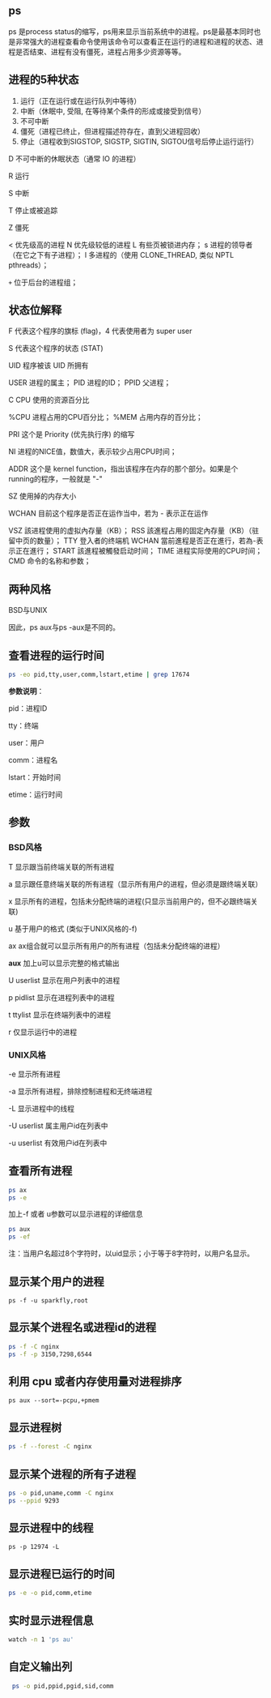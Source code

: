 ## ps

ps 是process status的缩写，ps用来显示当前系统中的进程。ps是最基本同时也是非常强大的进程查看命令使用该命令可以查看正在运行的进程和进程的状态、进程是否结束、进程有没有僵死，进程占用多少资源等等。

## 进程的5种状态

1. 运行（正在运行或在运行队列中等待）
2. 中断（休眠中, 受阻, 在等待某个条件的形成或接受到信号）
3. 不可中断
4. 僵死（进程已终止，但进程描述符存在，直到父进程回收）
5. 停止（进程收到SIGSTOP, SIGSTP, SIGTIN, SIGTOU信号后停止运行运行）

D 不可中断的休眠状态（通常 IO 的进程）

R 运行

S 中断

T 停止或被追踪

Z 僵死

< 优先级高的进程
N 优先级较低的进程
L 有些页被锁进内存；
s 进程的领导者（在它之下有子进程）；
l 多进程的（使用 CLONE_THREAD, 类似 NPTL pthreads）；

`+` 位于后台的进程组；

## 状态位解释

F 代表这个程序的旗标 (flag)，4 代表使用者为 super user

S 代表这个程序的状态 (STAT)

UID 程序被该 UID 所拥有

USER   进程的属主；
PID      进程的ID；
PPID    父进程；

C CPU 使用的资源百分比

%CPU   进程占用的CPU百分比；
%MEM  占用内存的百分比；

PRI 这个是 Priority (优先执行序) 的缩写

NI         进程的NICE值，数值大，表示较少占用CPU时间；

ADDR 这个是 kernel function，指出该程序在内存的那个部分。如果是个 running的程序，一般就是 "-"

SZ 使用掉的内存大小

WCHAN 目前这个程序是否正在运作当中，若为 - 表示正在运作

VSZ       該进程使用的虚拟內存量（KB）；
RSS        該進程占用的固定內存量（KB）（驻留中页的数量）；
TTY       登入者的终端机
WCHAN   當前進程是否正在進行，若為-表示正在進行；
START     該進程被觸發启动时间；
TIME       进程实际使用的CPU时间；
CMD   命令的名称和参数；


## 两种风格

BSD与UNIX

因此，ps aux与ps -aux是不同的。

## 查看进程的运行时间

```bash
ps -eo pid,tty,user,comm,lstart,etime | grep 17674
```

**参数说明**：

pid：进程ID

tty：终端

user：用户

comm：进程名

lstart：开始时间

etime：运行时间

## 参数

### BSD风格

T  显示跟当前终端关联的所有进程

a  显示跟任意终端关联的所有进程（显示所有用户的进程，但必须是跟终端关联）

x 显示所有的进程，包括未分配终端的进程(只显示当前用户的，但不必跟终端关联)

u 基于用户的格式 (类似于UNIX风格的-f)

ax ax组合就可以显示所有用户的所有进程（包括未分配终端的进程）

**aux** 加上u可以显示完整的格式输出

U userlist  显示在用户列表中的进程

p pidlist  显示在进程列表中的进程

t ttylist  显示在终端列表中的进程

r 仅显示运行中的进程



### UNIX风格

-e 显示所有进程

-a 显示所有进程，排除控制进程和无终端进程

-L 显示进程中的线程

-U userlist  属主用户id在列表中

-u userlist  有效用户id在列表中



## 查看所有进程

```bash
ps ax
ps -e
```

加上-f 或者 u参数可以显示进程的详细信息

```bash
ps aux
ps -ef
```

注：当用户名超过8个字符时，以uid显示；小于等于8字符时，以用户名显示。

## 显示某个用户的进程

```
ps -f -u sparkfly,root
```

## 显示某个进程名或进程id的进程

```bash
ps -f -C nginx
ps -f -p 3150,7298,6544
```

## 利用 cpu 或者内存使用量对进程排序

```
ps aux --sort=-pcpu,+pmem
```

## 显示进程树

```bash
ps -f --forest -C nginx
```

## 显示某个进程的所有子进程

```bash
ps -o pid,uname,comm -C nginx
ps --ppid 9293
```

## 显示进程中的线程

```
ps -p 12974 -L
```

## 显示进程已运行的时间

```bash
ps -e -o pid,comm,etime
```

## 实时显示进程信息

```bash
watch -n 1 'ps au'
```

## 自定义输出列

```bash
 ps -o pid,ppid,pgid,sid,comm
```

